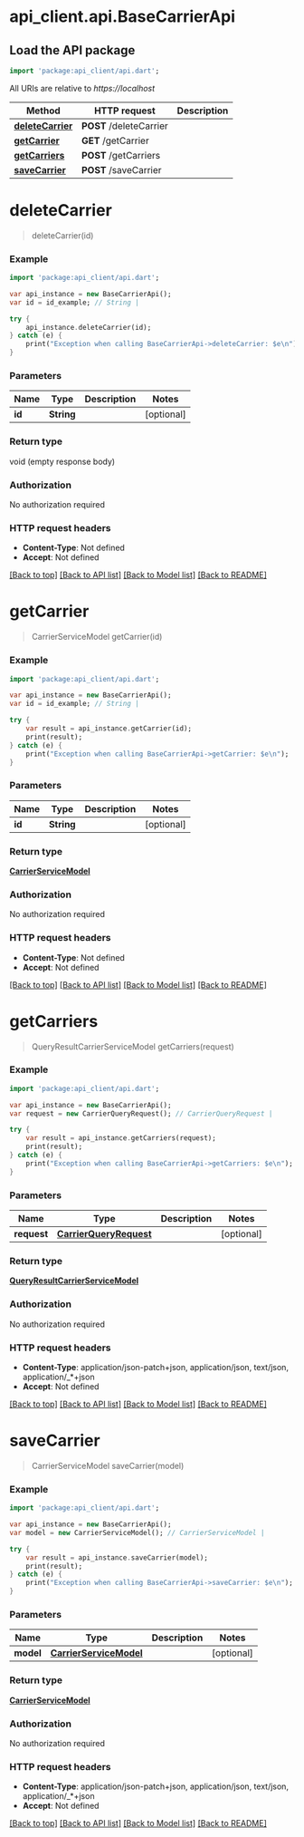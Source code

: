 # api_client.api.BaseCarrierApi

## Load the API package
```dart
import 'package:api_client/api.dart';
```

All URIs are relative to *https://localhost*

Method | HTTP request | Description
------------- | ------------- | -------------
[**deleteCarrier**](BaseCarrierApi.md#deleteCarrier) | **POST** /deleteCarrier | 
[**getCarrier**](BaseCarrierApi.md#getCarrier) | **GET** /getCarrier | 
[**getCarriers**](BaseCarrierApi.md#getCarriers) | **POST** /getCarriers | 
[**saveCarrier**](BaseCarrierApi.md#saveCarrier) | **POST** /saveCarrier | 


# **deleteCarrier**
> deleteCarrier(id)



### Example 
```dart
import 'package:api_client/api.dart';

var api_instance = new BaseCarrierApi();
var id = id_example; // String | 

try { 
    api_instance.deleteCarrier(id);
} catch (e) {
    print("Exception when calling BaseCarrierApi->deleteCarrier: $e\n");
}
```

### Parameters

Name | Type | Description  | Notes
------------- | ------------- | ------------- | -------------
 **id** | **String**|  | [optional] 

### Return type

void (empty response body)

### Authorization

No authorization required

### HTTP request headers

 - **Content-Type**: Not defined
 - **Accept**: Not defined

[[Back to top]](#) [[Back to API list]](../README.md#documentation-for-api-endpoints) [[Back to Model list]](../README.md#documentation-for-models) [[Back to README]](../README.md)

# **getCarrier**
> CarrierServiceModel getCarrier(id)



### Example 
```dart
import 'package:api_client/api.dart';

var api_instance = new BaseCarrierApi();
var id = id_example; // String | 

try { 
    var result = api_instance.getCarrier(id);
    print(result);
} catch (e) {
    print("Exception when calling BaseCarrierApi->getCarrier: $e\n");
}
```

### Parameters

Name | Type | Description  | Notes
------------- | ------------- | ------------- | -------------
 **id** | **String**|  | [optional] 

### Return type

[**CarrierServiceModel**](CarrierServiceModel.md)

### Authorization

No authorization required

### HTTP request headers

 - **Content-Type**: Not defined
 - **Accept**: Not defined

[[Back to top]](#) [[Back to API list]](../README.md#documentation-for-api-endpoints) [[Back to Model list]](../README.md#documentation-for-models) [[Back to README]](../README.md)

# **getCarriers**
> QueryResultCarrierServiceModel getCarriers(request)



### Example 
```dart
import 'package:api_client/api.dart';

var api_instance = new BaseCarrierApi();
var request = new CarrierQueryRequest(); // CarrierQueryRequest | 

try { 
    var result = api_instance.getCarriers(request);
    print(result);
} catch (e) {
    print("Exception when calling BaseCarrierApi->getCarriers: $e\n");
}
```

### Parameters

Name | Type | Description  | Notes
------------- | ------------- | ------------- | -------------
 **request** | [**CarrierQueryRequest**](CarrierQueryRequest.md)|  | [optional] 

### Return type

[**QueryResultCarrierServiceModel**](QueryResultCarrierServiceModel.md)

### Authorization

No authorization required

### HTTP request headers

 - **Content-Type**: application/json-patch+json, application/json, text/json, application/_*+json
 - **Accept**: Not defined

[[Back to top]](#) [[Back to API list]](../README.md#documentation-for-api-endpoints) [[Back to Model list]](../README.md#documentation-for-models) [[Back to README]](../README.md)

# **saveCarrier**
> CarrierServiceModel saveCarrier(model)



### Example 
```dart
import 'package:api_client/api.dart';

var api_instance = new BaseCarrierApi();
var model = new CarrierServiceModel(); // CarrierServiceModel | 

try { 
    var result = api_instance.saveCarrier(model);
    print(result);
} catch (e) {
    print("Exception when calling BaseCarrierApi->saveCarrier: $e\n");
}
```

### Parameters

Name | Type | Description  | Notes
------------- | ------------- | ------------- | -------------
 **model** | [**CarrierServiceModel**](CarrierServiceModel.md)|  | [optional] 

### Return type

[**CarrierServiceModel**](CarrierServiceModel.md)

### Authorization

No authorization required

### HTTP request headers

 - **Content-Type**: application/json-patch+json, application/json, text/json, application/_*+json
 - **Accept**: Not defined

[[Back to top]](#) [[Back to API list]](../README.md#documentation-for-api-endpoints) [[Back to Model list]](../README.md#documentation-for-models) [[Back to README]](../README.md)

